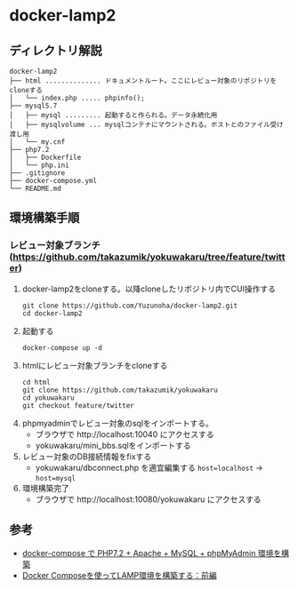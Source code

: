 # docker-lamp2


## ディレクトリ解説
```
docker-lamp2
├── html .............. ドキュメントルート。ここにレビュー対象のリポジトリをcloneする
│   └── index.php ..... phpinfo();
├── mysql5.7
│   ├── mysql ......... 起動すると作られる。データ永続化用
│   ├── mysqlvolume ... mysqlコンテナにマウントされる。ホストとのファイル受け渡し用
│   └── my.cnf
├── php7.2
│   ├── Dockerfile
│   └── php.ini
├── .gitignore
├── docker-compose.yml
└── README.md
```

## 環境構築手順
### レビュー対象ブランチ(https://github.com/takazumik/yokuwakaru/tree/feature/twitter)
1. docker-lamp2をcloneする。以降cloneしたリポジトリ内でCUI操作する
    ```
    git clone https://github.com/Yuzunoha/docker-lamp2.git
    cd docker-lamp2
    ```
1. 起動する
    ```
    docker-compose up -d
    ```
1. htmlにレビュー対象ブランチをcloneする
    ```
    cd html
    git clone https://github.com/takazumik/yokuwakaru
    cd yokuwakaru
    git checkout feature/twitter
    ```
1. phpmyadminでレビュー対象のsqlをインポートする。
    - ブラウザで http://localhost:10040 にアクセスする
    - yokuwakaru/mini_bbs.sqlをインポートする
1. レビュー対象のDB接続情報をfixする
    - yokuwakaru/dbconnect.php を適宜編集する
      `host=localhost` -> `host=mysql`
1. 環境構築完了
    - ブラウザで http://localhost:10080/yokuwakaru にアクセスする


## 参考
- [docker-compose で PHP7.2 + Apache + MySQL + phpMyAdmin 環境を構築][link1]
- [Docker Composeを使ってLAMP環境を構築する：前編][link2]


[link1]:https://qiita.com/naente_dev/items/d259ea84c172deeff7d8
[link2]:https://qiita.com/rockinruuula1227/items/83f3f1406f339083ef3f
